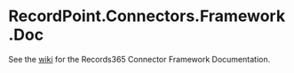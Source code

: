 # RecordPoint.Connectors.Framework.Doc

See the [wiki](https://github.com/RecordPoint/RecordPoint.Connectors.Framework.Doc/wiki/01.-Records365-Connector-Framework) for the Records365 Connector Framework Documentation.
